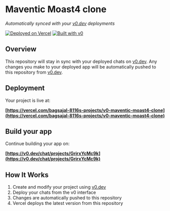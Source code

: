 # Maventic Moast4 clone

*Automatically synced with your [v0.dev](https://v0.dev) deployments*

[![Deployed on Vercel](https://img.shields.io/badge/Deployed%20on-Vercel-black?style=for-the-badge&logo=vercel)](https://vercel.com/bagsajal-8116s-projects/v0-maventic-moast4-clone)
[![Built with v0](https://img.shields.io/badge/Built%20with-v0.dev-black?style=for-the-badge)](https://v0.dev/chat/projects/GrirxYcMc9k)

## Overview

This repository will stay in sync with your deployed chats on [v0.dev](https://v0.dev).
Any changes you make to your deployed app will be automatically pushed to this repository from [v0.dev](https://v0.dev).

## Deployment

Your project is live at:

**[https://vercel.com/bagsajal-8116s-projects/v0-maventic-moast4-clone](https://vercel.com/bagsajal-8116s-projects/v0-maventic-moast4-clone)**

## Build your app

Continue building your app on:

**[https://v0.dev/chat/projects/GrirxYcMc9k](https://v0.dev/chat/projects/GrirxYcMc9k)**

## How It Works

1. Create and modify your project using [v0.dev](https://v0.dev)
2. Deploy your chats from the v0 interface
3. Changes are automatically pushed to this repository
4. Vercel deploys the latest version from this repository